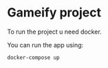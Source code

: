 # Gameify project

To run the project u need docker.

You can run the app using:
``` bash
docker-compose up
```